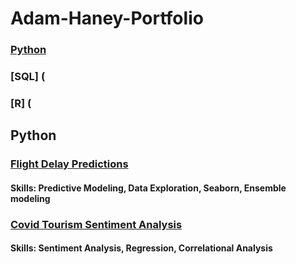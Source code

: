 # Adam-Haney-Portfolio
### [Python](https://github.com/adamh24601/Adam-Haney-Portfolio/blob/main/README.md#python)
### [SQL] (
### [R] (
## Python
### [Flight Delay Predictions](https://github.com/adamh24601/Adam-Haney-Portfolio/blob/main/Flight%20Delay%20Predictions.ipynb)
#### Skills: Predictive Modeling, Data Exploration, Seaborn, Ensemble modeling
### [Covid Tourism Sentiment Analysis](https://github.com/adamh24601/Adam-Haney-Portfolio/blob/main/Covid%20Sentiment%20Analysis.ipynb)
#### Skills: Sentiment Analysis, Regression, Correlational Analysis
